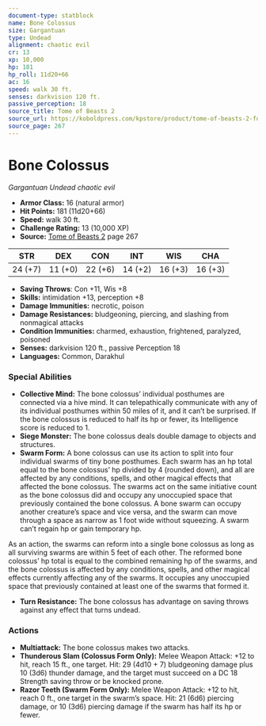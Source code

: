 ```yaml
---
document-type: statblock
name: Bone Colossus
size: Gargantuan
type: Undead
alignment: chaotic evil
cr: 13
xp: 10,000
hp: 181
hp_roll: 11d20+66
ac: 16
speed: walk 30 ft.
senses: darkvision 120 ft. 
passive_perception: 18
source_title: Tome of Beasts 2
source_url: https://koboldpress.com/kpstore/product/tome-of-beasts-2-for-5th-edition
source_page: 267
---
```


# Bone Colossus

*Gargantuan* *Undead* *chaotic evil*

- **Armor Class:** 16 (natural armor)
- **Hit Points:** 181 (11d20+66)
- **Speed:** walk 30 ft.
- **Challenge Rating:** 13 (10,000 XP)
- **Source:** [Tome of Beasts 2](https://koboldpress.com/kpstore/product/tome-of-beasts-2-for-5th-edition) page 267

| STR | DEX | CON | INT | WIS | CHA |
| --- | --- | --- | --- | --- | --- |
| 24 (+7) | 11 (+0) | 22 (+6) | 14 (+2) | 16 (+3) | 16 (+3) |

- **Saving Throws**: Con +11, Wis +8
- **Skills:** intimidation +13, perception +8
- **Damage Immunities:** necrotic, poison
- **Damage Resistances:** bludgeoning, piercing, and slashing from nonmagical attacks
- **Condition Immunities:** charmed, exhaustion, frightened, paralyzed, poisoned
- **Senses:** darkvision 120 ft., passive Perception 18
- **Languages:** Common, Darakhul

### Special Abilities

- **Collective Mind:** The bone colossus’ individual posthumes are connected via a hive mind. It can telepathically communicate with any of its individual posthumes within 50 miles of it, and it can’t be surprised. If the bone colossus is reduced to half its hp or fewer, its Intelligence score is reduced to 1.
- **Siege Monster:** The bone colossus deals double damage to objects and structures.
- **Swarm Form:** A bone colossus can use its action to split into four individual swarms of tiny bone posthumes. Each swarm has an hp total equal to the bone colossus’ hp divided by 4 (rounded down), and all are affected by any conditions, spells, and other magical effects that affected the bone colossus. The swarms act on the same initiative count as the bone colossus did and occupy any unoccupied space that previously contained the bone colossus. A bone swarm can occupy another creature’s space and vice versa, and the swarm can move through a space as narrow as 1 foot wide without squeezing. A swarm can’t regain hp or gain temporary hp.

As an action, the swarms can reform into a single bone colossus as long as all surviving swarms are within 5 feet of each other. The reformed bone colossus’ hp total is equal to the combined remaining hp of the swarms, and the bone colossus is affected by any conditions, spells, and other magical effects currently affecting any of the swarms. It occupies any unoccupied space that previously contained at least one of the swarms that formed it.
- **Turn Resistance:** The bone colossus has advantage on saving throws against any effect that turns undead.

### Actions

- **Multiattack:** The bone colossus makes two attacks.
- **Thunderous Slam (Colossus Form Only):** Melee Weapon Attack: +12 to hit, reach 15 ft., one target. Hit: 29 (4d10 + 7) bludgeoning damage plus 10 (3d6) thunder damage, and the target must succeed on a DC 18 Strength saving throw or be knocked prone.
- **Razor Teeth (Swarm Form Only):** Melee Weapon Attack: +12 to hit, reach 0 ft., one target in the swarm’s space. Hit: 21 (6d6) piercing damage, or 10 (3d6) piercing damage if the swarm has half its hp or fewer.
